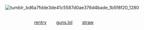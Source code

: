 ![tumblr_bd6a7fdde3de41c5587d0ae376d4bade_1b5f8f20_1280](https://github.com/user-attachments/assets/99e87556-362d-49f3-87d0-e7a3732c6630)

 ͏͏͏ ͏͏͏ ͏͏͏ ͏͏͏ ͏͏͏ ͏͏͏ ͏͏͏ ͏͏͏⠀⠀⠀⠀⠀⠀⠀⠀⠀ ͏͏͏ ͏͏͏ ͏͏͏ ͏͏͏⠀⠀⠀⠀⠀⠀⠀⠀ ͏͏͏ ͏͏͏ ͏͏͏ ͏͏͏⠀⠀⠀⠀⠀⠀⠀⠀⠀[rentry](https://rentry.co/spikespiegell)⠀⠀⠀[guns.lol](https://guns.lol/senzai4ever)⠀⠀⠀[straw](https://senzaluchiumi.straw.page/)

